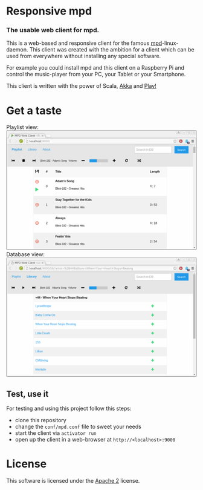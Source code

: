 # Responsive mpd
### The usable web client for mpd.

This is a web-based and responsive client for the famous [mpd](http://www.musicpd.org/)-linux-daemon. This client was created with the ambition for a client which can be used from everywhere without installing any special software.

For example you could install mpd and this client on a Raspberry Pi and control the music-player from your PC, your Tablet or your Smartphone.

This client is written with the power of Scala, [Akka](http://akka.io/) and [Play!](https://www.playframework.com/)

# Get a taste
Playlist view:
![Playlist](doc/img/playlist.png)
Database view:
![Database](doc/img/db.png)

## Test, use it
For testing and using this project follow this steps:
- clone this repository
- change the ```conf/mpd.conf``` file to sweet your needs
- start the client via ```activator run```
- open up the client in a web-browser at ```http://<localhost>:9000```

# License
This software is licensed under the [Apache 2](http://www.apache.org/licenses/LICENSE-2.0) license.
